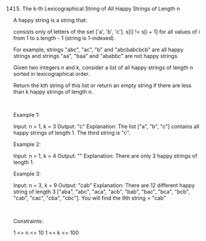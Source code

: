 1415. The k-th Lexicographical String of All Happy Strings of Length n

A happy string is a string that:

consists only of letters of the set ['a', 'b', 'c'].
s[i] != s[i + 1] for all values of i from 1 to s.length - 1 (string is 1-indexed).

For example, strings "abc", "ac", "b" and "abcbabcbcb" are all happy strings and strings "aa", "baa" and "ababbc" are not happy strings.

Given two integers n and k, consider a list of all happy strings of length n sorted in lexicographical order.

Return the kth string of this list or return an empty string if there are less than k happy strings of length n.

 

Example 1:

Input: n = 1, k = 3
Output: "c"
Explanation: The list ["a", "b", "c"] contains all happy strings of length 1. The third string is "c".


Example 2:

Input: n = 1, k = 4
Output: ""
Explanation: There are only 3 happy strings of length 1.


Example 3:

Input: n = 3, k = 9
Output: "cab"
Explanation: There are 12 different happy string of length 3 ["aba", "abc", "aca", "acb", "bab", "bac", "bca", "bcb", "cab", "cac", "cba", "cbc"]. You will find the 9th string = "cab"


 

Constraints:

1 <= n <= 10
1 <= k <= 100